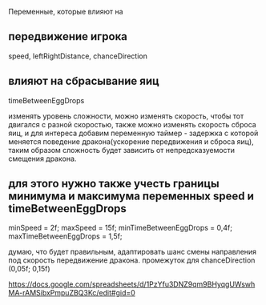 Переменные, которые влияют на 
## передвижение игрока
speed, leftRightDistance, chanceDirection
## влияют на сбрасывание яиц
timeBetweenEggDrops

изменять уровень сложности, можно изменять скорость, чтобы тот двигался с разной скоростью,
также можно изменять скорость сброса яиц,
и для интереса добавим переменную таймер - задержка с которой меняется поведение дракона(ускорение передвижения и сброса яиц),
таким образом сложность будет зависить от непредсказуемости смещения дракона.
## для этого нужно также учесть границы минимума и максимума переменных speed и timeBetweenEggDrops
minSpeed = 2f;
maxSpeed = 15f;
minTimeBetweenEggDrops = 0,4f;
maxTimeBetweenEggDrops = 1,5f;

думаю, что будет правильным, адаптировать шанс смены направления под скорость передвижение дракона.
промежуток для chanceDirection (0,05f; 0,15f)

https://docs.google.com/spreadsheets/d/1PzYfu3DNZ9qm9BHyqgUWswhMA-rAMSibxPmpuZBQ3Kc/edit#gid=0
